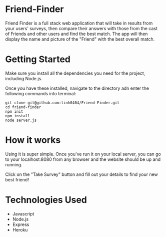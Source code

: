# Friend-Finder
Friend Finder is a full stack web application that will take in results from your users' surveys, then compare their answers with those from the cast of Friends and other users and find the best match. The app will then display the name and picture of the "Friend" with the best overall match.

# Getting Started
Make sure you install all the dependencies you need for the project, including Node.js.

Once you have these installed, navigate to the directory adn enter the following commands into terminal:

```
git clone git@github.com:linh0404/Friend-Finder.git
cd friend-finder
npm init
npm install
node server.js
```

# How it works
Using it is super simple. Once you've run it on your local server, you can go to your localhost:8080 from any browser and the website should be up and running. 

Click on the "Take Survey" button and fill out your details to find your new best friend!

# Technologies Used
- Javascript
- Node.js
- Express
- Heroku
